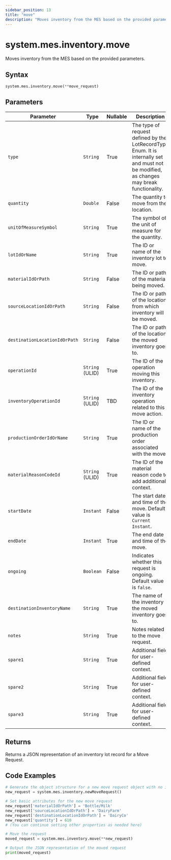 ```yaml
---
sidebar_position: 13
title: "move"
description: "Moves inventory from the MES based on the provided parameters."
---
```


# system.mes.inventory.move

Moves inventory from the MES based on the provided parameters.

## Syntax

```python
system.mes.inventory.move(**move_request)
```

## Parameters

| Parameter                     | Type            | Nullable | Description                                                                                                                               |
|-------------------------------|-----------------|----------|-------------------------------------------------------------------------------------------------------------------------------------------|
| `type`                        | `String`        | True     | The type of request defined by the LotRecordType Enum. It is internally set and must not be modified, as changes may break functionality. |
| `quantity`                    | `Double`        | False    | The quantity to move from the location.                                                                                                   |
| `unitOfMeasureSymbol`         | `String`        | True     | The symbol of the unit of measure for the quantity.                                                                                       |
| `lotIdOrName`                 | `String`        | True     | The ID or name of the inventory lot to move.                                                                                              |
| `materialIdOrPath`            | `String`        | False    | The ID or path of the material being moved.                                                                                               |
| `sourceLocationIdOrPath`      | `String`        | False    | The ID or path of the location from which inventory will be moved.                                                                        |
| `destinationLocationIdOrPath` | `String`        | False    | The ID or path of the location the moved inventory goes to.                                                                               |
| `operationId`                 | `String` (ULID) | True     | The ID of the operation moving this inventory.                                                                                            |
| `inventoryOperationId`        | `String` (ULID) | TBD      | The ID of the inventory operation related to this move action.                                                                            |
| `productionOrderIdOrName`     | `String`        | True     | The ID or name of the production order associated with the move.                                                                          |
| `materialReasonCodeId`        | `String` (ULID) | True     | The ID of the material reason code to add additional context.                                                                             |
| `startDate`                   | `Instant`       | False    | The start date and time of the move. Default value is `Current Instant`.                                                                  |
| `endDate`                     | `Instant`       | True     | The end date and time of the move.                                                                                                        |
| `ongoing`                     | `Boolean`       | False    | Indicates whether this request is ongoing. Default value is `false`.                                                                      |
| `destinationInventoryName`    | `String`        | True     | The name of the inventory the moved inventory goes to.                                                                                    |
| `notes`                       | `String`        | True     | Notes related to the move request.                                                                                                        |
| `spare1`                      | `String`        | True     | Additional field for user-defined context.                                                                                                |
| `spare2`                      | `String`        | True     | Additional field for user-defined context.                                                                                                |
| `spare3`                      | `String`        | True     | Additional field for user-defined context.                                                                                                |

## Returns

Returns a JSON representation of an inventory lot record for a Move Request.

## Code Examples

```python
# Generate the object structure for a new move request object with no initial arguments
new_request = system.mes.inventory.newMoveRequest()

# Set basic attributes for the new move request
new_request['materialIdOrPath'] = 'Bottle/Milk'
new_request['sourceLocationIdOrPath'] = 'DairyFarm'
new_request['destinationLocationIdOrPath'] = 'DairyCo'
new_request['quantity'] = 610
# (You can continue setting other properties as needed here)

# Move the request
moved_request = system.mes.inventory.move(**new_request)

# Output the JSON representation of the moved request
print(moved_request)
```
